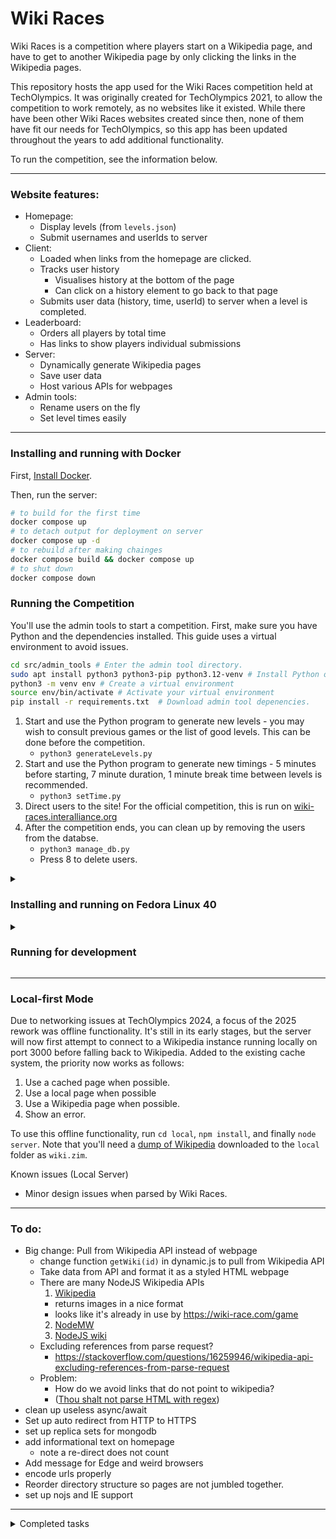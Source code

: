 # Wiki Races

Wiki Races is a competition where players start on
a Wikipedia page, and have to get to another Wikipedia page
by only clicking the links in the Wikipedia pages. 

This repository hosts the app used for the Wiki Races competition held at TechOlympics. It was originally created for TechOlympics 2021, to allow the competition to work remotely, as no websites like it existed. While there have been other Wiki Races websites created since then, none of them have fit our needs for TechOlympics, so this app has been updated throughout the years to add additional functionality.

To run the competition, see the information below.

---

### Website features:

- Homepage:
  - Display levels (from `levels.json`)
  - Submit usernames and userIds to server
- Client:
  - Loaded when links from the homepage are clicked.
  - Tracks user history
    - Visualises history at the bottom of the page
    - Can click on a history element to go back to that page
  - Submits user data (history, time, userId) to server when a level is completed.
- Leaderboard:
  - Orders all players by total time
  - Has links to show players individual submissions
- Server:
  - Dynamically generate Wikipedia pages
  - Save user data
  - Host various APIs for webpages
- Admin tools:
  - Rename users on the fly
  - Set level times easily

---

### Installing and running with Docker

First, [Install Docker](<https://docs.docker.com/engine/install/>).

Then, run the server:
```sh
# to build for the first time
docker compose up
# to detach output for deployment on server
docker compose up -d
# to rebuild after making chainges
docker compose build && docker compose up
# to shut down
docker compose down
```

### Running the Competition

You'll use the admin tools to start a competition. First, make sure you have Python and the dependencies installed. This guide uses a virtual environment to avoid issues.

```bash
cd src/admin_tools # Enter the admin tool directory.
sudo apt install python3 python3-pip python3.12-venv # Install Python on a debian-based system like Ubuntu.
python3 -m venv env # Create a virtual environment
source env/bin/activate # Activate your virtual environment
pip install -r requirements.txt  # Download admin tool depenencies.

```

1. Start and use the Python program to generate new levels - you may wish to consult previous games or the list of good levels. This can be done before the competition.
   - `python3 generateLevels.py`
2. Start and use the Python program to generate new timings - 5 minutes before starting, 7 minute duration, 1 minute break time between levels is recommended.
    - `python3 setTime.py`
3. Direct users to the site! For the official competition, this is run on [wiki-races.interalliance.org](https://wiki-races.interalliance.org)
4. After the competition ends, you can clean up by removing the users from the databse.
   - `python3 manage_db.py`
   - Press 8 to delete users.

<details>
<summary><h3>Installing and running on Fedora Linux 40</h3></summary>

```bash
# If build and other necessary tools are not installed (such as literally running this in a Docker application):
# sudo dnf install git make automake gcc gcc-c++ kernel-devel npm
git clone https://github.com/interalliancegc/wikiraces.git/
cd wikiraces
npm install
# FROM https://developer.fedoraproject.org/tech/database/mongodb/about.html
# note that MongoDB is no longer supported for Fedora by default
# https://developer.fedoraproject.org/tech/database/mongodb/about.html
# add to the yum repos:
sudo tee "/etc/yum.repos.d/mongodb-org-7.0.repo" << 'EOF'
[mongodb-org-7.0]
name=MongoDB Repository
baseurl=https://repo.mongodb.org/yum/redhat/9/mongodb-org/7.0/x86_64/
gpgcheck=1
enabled=1
gpgkey=https://www.mongodb.org/static/pgp/server-7.0.asc
EOF
# handle errors with mongodb
# https://www.mongodb.com/community/forums/t/openssl-error-when-starting-mongosh/243323/2
sudo dnf install mongodb-mongosh-shared-openssl3
sudo dnf install mongodb-org
if `mongosh --help 1>/dev/null`; then echo 'OK'; else echo '!!!NG!!!'; fi
# run server for development
npm run-script run # Should default to port 8443
# OR run server for production
sudo npm install pm2 -g
pm2 start src/app.js --name wikiRaces
pm2 status wikiRaces
pm2 stop wikiRaces
```
</details>

<details>
<summary><h3>Running for development</h3></summary>

Run `npm install` in the project directory to install the dependencies.

Run `npm run-script test` to run the test suites.

Run `npm run-script run` to host the site for testing.

On the actual server, use pm2 to start the server with `npm run-script prod-run`

If you're developing this application locally, and you want to restart the server any time you make edits to a file, then you should use:
```bash
npm run-script dev-run
```

Overall, take a look through `package.json` and see if any of the scripts there seem useful to you.

</details>

---

### Local-first Mode

Due to networking issues at TechOlympics 2024, a focus of the 2025 rework was offline functionality. It's still in its early stages, but the server will now first attempt to connect to a Wikipedia instance running locally on port 3000 before falling back to Wikipedia. Added to the existing cache system, the priority now works as follows:

1. Use a cached page when possible.
2. Use a local page when possible
3. Use a Wikipedia page when possible.
4. Show an error.

To use this offline functionality, run `cd local`, `npm install`, and finally `node server`. Note that you'll need a [dump of Wikipedia](https://library.kiwix.org/#lang=eng&category=wikipedia) downloaded to the `local` folder as `wiki.zim`. 

Known issues (Local Server)
- Minor design issues when parsed by Wiki Races.

---

### To do:

- Big change: Pull from Wikipedia API instead of webpage
  - change function `getWiki(id)` in dynamic.js to pull from Wikipedia API
  - Take data from API and format it as a styled HTML webpage
  - There are many NodeJS Wikipedia APIs
    1. [Wikipedia](https://github.com/dopecodez/Wikipedia)
      - returns images in a nice format
      - looks like it's already in use by <https://wiki-race.com/game>
    2. [NodeMW](https://github.com/macbre/nodemw)
    3. [NodeJS wiki](https://github.com/dijs/wiki)
  - Excluding references from parse request?
    - https://stackoverflow.com/questions/16259946/wikipedia-api-excluding-references-from-parse-request 
  - Problem:
    - How do we avoid links that do not point to wikipedia?
    - ([Thou shalt not parse HTML with regex](https://stackoverflow.com/a/1732454))
- clean up useless async/await
- Set up auto redirect from HTTP to HTTPS
- set up replica sets for mongodb
- add informational text on homepage
  - note a re-direct does not count
- Add message for Edge and weird browsers
- encode urls properly
- Reorder directory structure so pages are not jumbled together.
- set up nojs and IE support

---

<details>
  <summary>Completed tasks</summary>

## Completed:
- 2024 redesign
- set up Docker
- Cache all loaded files -> Store as JSON or as Files?
- Get Wikipedia content and parse it
- How to return content from function with expressjs?
- remove search boxes and extra stuff from page
- The main issue right now is that I am unable to detect when a link is clicked.
- Plan: Dynamically fetch wikipedia pages, and break out of the iframe to set variables.
- If I can host the page and the game, I shouldn't have issues with XSS
- Autogenerate [url](https://github.com/ElderINTERalliance/WikiRaces/blob/3d731bdac930a36299f17b73827c23e2dd1e2c54/src/game/game_static/client.js#L8)
- improve `if (err) return log.error(err);`
- set github language [with this](https://hackernoon.com/how-to-change-repo-language-in-github-c3e07819c5bb) [or this](https://stackoverflow.com/questions/34713765/github-changes-repository-to-wrong-language)
- create test suite
- due to xss, I cannot tell what url an iframe is on without hosting it.
- add more padding to the bottom of the navbar
- Add horizontal history view in bottom bar
- Before game starts, show timer
- Be able to detect what webpage the user is on.
  - How to get info from url?
- Time till completion should work by storing a date object at game start, and getting the delta at game over.
- Create game client
- Look into port forwarding with NGINX
- Get accurate times
- add level view to homepage
- make script to start in `n` minutes
- Forward `/` to `/wiki-races` with NGINX
- set up https with nginx and certbot
- Takes username in box
- generates userid
- Get backend capable of accepting submissions
- create homepage that allows users to register username
  - Submits userid with username to database
- create leaderboard that loads level data and views it.
- Get backend capable of accepting submissions
  - semi complete
- create homepage that allows users to register username
  - Submits userid with username to database
- make levels submit data on level clear
  - log that data to database
- make levels submit data on level clear
  - log that data to database
- create leaderboard that loads level data and views it.
- replace JSDOM with custom formatter
- add wikipedia attribution at the bottom of each page
- add https://wiki-races.interalliance.org with certbot
- fix css for small browsers
- Add link to go back to main page when we run out of time.
- Disable opening links in new tab?
- Nicely comment everything.
- get a good server hosting solution.
- Create homepage
- Create backend (hopefully something better than just a JSON file, but we'll see.)
- center leaderboard titles
- make script to redact names
- add css for `go to leaderboard` button on homepage
- make database connection a property of a database object.
- click to view user's submission info on leaderboard

</details>


